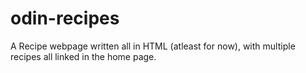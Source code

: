 # odin-recipes

A Recipe webpage written all in HTML (atleast for now), with multiple recipes all linked in the home page.